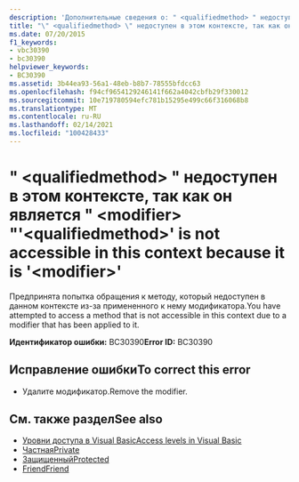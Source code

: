 ```yaml
---
description: 'Дополнительные сведения о: " <qualifiedmethod> " недоступен в этом контексте, так как он является " <modifier> "'
title: "\" <qualifiedmethod> \" недоступен в этом контексте, так как он является \" <modifier> \""
ms.date: 07/20/2015
f1_keywords:
- vbc30390
- bc30390
helpviewer_keywords:
- BC30390
ms.assetid: 3b44ea93-56a1-48eb-b8b7-78555bfdcc63
ms.openlocfilehash: f94cf9654129246141f662a4042cbfb29f330012
ms.sourcegitcommit: 10e719780594efc781b15295e499c66f316068b8
ms.translationtype: MT
ms.contentlocale: ru-RU
ms.lasthandoff: 02/14/2021
ms.locfileid: "100428433"
---
```

# <a name="qualifiedmethod-is-not-accessible-in-this-context-because-it-is-modifier"></a><span data-ttu-id="26334-103">" \<qualifiedmethod> " недоступен в этом контексте, так как он является " \<modifier> "</span><span class="sxs-lookup"><span data-stu-id="26334-103">'\<qualifiedmethod>' is not accessible in this context because it is '\<modifier>'</span></span>

<span data-ttu-id="26334-104">Предпринята попытка обращения к методу, который недоступен в данном контексте из-за примененного к нему модификатора.</span><span class="sxs-lookup"><span data-stu-id="26334-104">You have attempted to access a method that is not accessible in this context due to a modifier that has been applied to it.</span></span>  
  
 <span data-ttu-id="26334-105">**Идентификатор ошибки:** BC30390</span><span class="sxs-lookup"><span data-stu-id="26334-105">**Error ID:** BC30390</span></span>  
  
## <a name="to-correct-this-error"></a><span data-ttu-id="26334-106">Исправление ошибки</span><span class="sxs-lookup"><span data-stu-id="26334-106">To correct this error</span></span>  
  
- <span data-ttu-id="26334-107">Удалите модификатор.</span><span class="sxs-lookup"><span data-stu-id="26334-107">Remove the modifier.</span></span>  
  
## <a name="see-also"></a><span data-ttu-id="26334-108">См. также раздел</span><span class="sxs-lookup"><span data-stu-id="26334-108">See also</span></span>

- [<span data-ttu-id="26334-109">Уровни доступа в Visual Basic</span><span class="sxs-lookup"><span data-stu-id="26334-109">Access levels in Visual Basic</span></span>](../programming-guide/language-features/declared-elements/access-levels.md)
- [<span data-ttu-id="26334-110">Частная</span><span class="sxs-lookup"><span data-stu-id="26334-110">Private</span></span>](../language-reference/modifiers/private.md)
- [<span data-ttu-id="26334-111">Защищенный</span><span class="sxs-lookup"><span data-stu-id="26334-111">Protected</span></span>](../language-reference/modifiers/protected.md)
- [<span data-ttu-id="26334-112">Friend</span><span class="sxs-lookup"><span data-stu-id="26334-112">Friend</span></span>](../language-reference/modifiers/friend.md)
